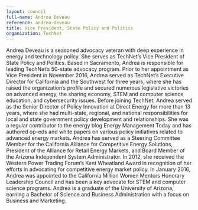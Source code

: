 ```yaml
---
layout: council
full-name: Andrea Deveau
reference: andrea-deveau
title: Vice President, State Policy and Politics
organization: TechNet
---
```


<p>Andrea Deveau is a seasoned advocacy veteran with deep experience in energy and technology policy.  She serves as TechNet’s Vice President of State Policy and Politics.  Based in Sacramento, Andrea is responsible for leading TechNet’s 50-state advocacy program.  Prior to her appointment as Vice President in November 2016, Andrea served as TechNet’s Executive Director for California and the Southwest for three years, where she has raised the organization’s profile and secured numerous legislative victories on advanced energy, the sharing economy, STEM and computer science education, and cybersecurity issues.  Before joining TechNet, Andrea served as the Senior Director of Policy Innovation at Direct Energy for more than 13 years, where she had multi-state, regional, and national responsibilities for local and state government policy development and relationships.  She was a regular contributor to the energy blog Energy Management Today and has authored op-eds and white papers on various policy initiatives related to advanced energy markets.  Andrea has served as a Steering Committee Member for the California Alliance for Competitive Energy Solutions, President of the Alliance for Retail Energy Markets, and Board Member of the Arizona Independent System Administrator.  In 2012, she received the Western Power Trading Forum’s Kent Wheatland Award in recognition of her efforts in advocating for competitive energy market policy.  In January 2016, Andrea was appointed to the California Million Women Mentors Honorary Leadership Council and has been a key advocate for STEM and computer science programs.  Andrea is a graduate of the University of Arizona, earning a Bachelor of Science and Business Administration with a focus on Business and Marketing.</p>
